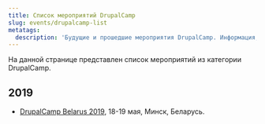 ```yaml
---
title: Список мероприятий DrupalCamp
slug: events/drupalcamp-list
metatags:
  description: 'Будущие и прошедшие мероприятия DrupalCamp. Информация, отчеты, доклады и докладчики.'
---
```


На данной странице представлен список мероприятий из категории DrupalCamp.

## 2019

- [DrupalCamp Belarus 2019](../2019/belarus/index.md), 18-19 мая, Минск, Беларусь.
